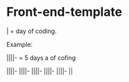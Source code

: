 # Front-end-template

| = day of coding. 

Example: 

||||-  = 5 days a of cofing 

||||- ||||- ||||- ||||- ||||-
||  
